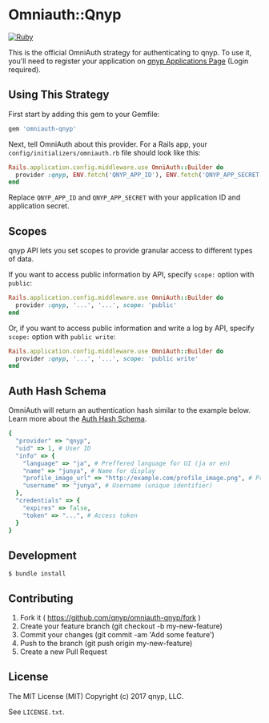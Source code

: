 # Omniauth::Qnyp

[![Ruby](https://github.com/qnyp/omniauth-qnyp/actions/workflows/ruby.yml/badge.svg)](https://github.com/qnyp/omniauth-qnyp/actions/workflows/ruby.yml)

This is the official OmniAuth strategy for authenticating to qnyp.
To use it, you'll need to register your application on [qnyp Applications Page](https://qnyp.com/oauth/applications/new) (Login required).

## Using This Strategy

First start by adding this gem to your Gemfile:

```ruby
gem 'omniauth-qnyp'
```

Next, tell OmniAuth about this provider.
For a Rails app, your `config/initializers/omniauth.rb` file should look like this:

```ruby
Rails.application.config.middleware.use OmniAuth::Builder do
  provider :qnyp, ENV.fetch('QNYP_APP_ID'), ENV.fetch('QNYP_APP_SECRET'), scope: 'public'
end
```

Replace `QNYP_APP_ID` and `QNYP_APP_SECRET` with your application ID and application secret.

## Scopes

qnyp API lets you set scopes to provide granular access to different types of data.

If you want to access public information by API, specify `scope:` option with `public`:

```ruby
Rails.application.config.middleware.use OmniAuth::Builder do
  provider :qnyp, '...', '...', scope: 'public'
end
```

Or, if you want to access public information and write a log by API, specify `scope:` option with `public write`:

```ruby
Rails.application.config.middleware.use OmniAuth::Builder do
  provider :qnyp, '...', '...', scope: 'public write'
end
```

## Auth Hash Schema

OmniAuth will return an authentication hash similar to the example below. Learn more about the [Auth Hash Schema](https://github.com/omniauth/omniauth/wiki/Auth-Hash-Schema).

```ruby
{
  "provider" => "qnyp",
  "uid" => 1, # User ID
  "info" => {
    "language" => "ja", # Preffered language for UI (ja or en)
    "name" => "junya", # Name for display
    "profile_image_url" => "http://example.com/profile_image.png", # Profile image URL
    "username" => "junya", # Username (unique identifier)
  },
  "credentials" => {
    "expires" => false,
    "token" => "...", # Access token
  }
}
```

## Development

```
$ bundle install
```

## Contributing

1. Fork it ( https://github.com/qnyp/omniauth-qnyp/fork )
2. Create your feature branch (git checkout -b my-new-feature)
3. Commit your changes (git commit -am 'Add some feature')
4. Push to the branch (git push origin my-new-feature)
5. Create a new Pull Request

## License

The MIT License (MIT)
Copyright (c) 2017 qnyp, LLC.

See `LICENSE.txt`.
